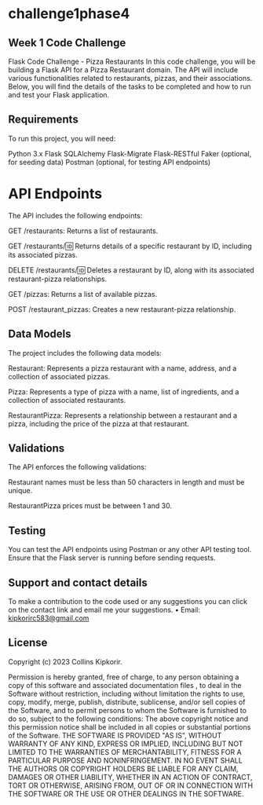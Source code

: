 # challenge1phase4
## Week 1 Code Challenge
Flask Code Challenge - Pizza Restaurants
In this code challenge, you will be building a Flask API for a Pizza Restaurant domain. The API will include various functionalities related to restaurants, pizzas, and their associations. Below, you will find the details of the tasks to be completed and how to run and test your Flask application.

## Requirements
To run this project, you will need:

Python 3.x Flask SQLAlchemy Flask-Migrate Flask-RESTful Faker (optional, for seeding data) Postman (optional, for testing API endpoints)

# API Endpoints
The API includes the following endpoints:

GET /restaurants: Returns a list of restaurants.

GET /restaurants/🆔 Returns details of a specific restaurant by ID, including its associated pizzas.

DELETE /restaurants/🆔 Deletes a restaurant by ID, along with its associated restaurant-pizza relationships.

GET /pizzas: Returns a list of available pizzas.

POST /restaurant_pizzas: Creates a new restaurant-pizza relationship.

## Data Models
The project includes the following data models:

Restaurant: Represents a pizza restaurant with a name, address, and a collection of associated pizzas.

Pizza: Represents a type of pizza with a name, list of ingredients, and a collection of associated restaurants.

RestaurantPizza: Represents a relationship between a restaurant and a pizza, including the price of the pizza at that restaurant.

## Validations
The API enforces the following validations:

Restaurant names must be less than 50 characters in length and must be unique.

RestaurantPizza prices must be between 1 and 30.

## Testing
You can test the API endpoints using Postman or any other API testing tool. Ensure that the Flask server is running before sending requests.

## Support and contact details 
To make a contribution to the code used or any suggestions you can click on the contact link and email me your suggestions. • Email: kipkorirc583@gmail.com

## License
Copyright (c) 2023 Collins Kipkorir.

Permission is hereby granted, free of charge, to any person obtaining a copy of this software and associated documentation files , to deal in the Software without restriction, including without limitation the rights to use, copy, modify, merge, publish, distribute, sublicense, and/or sell copies of the Software, and to permit persons to whom the Software is furnished to do so, subject to the following conditions: The above copyright notice and this permission notice shall be included in all copies or substantial portions of the Software. THE SOFTWARE IS PROVIDED "AS IS", WITHOUT WARRANTY OF ANY KIND, EXPRESS OR IMPLIED, INCLUDING BUT NOT LIMITED TO THE WARRANTIES OF MERCHANTABILITY, FITNESS FOR A PARTICULAR PURPOSE AND NONINFRINGEMENT. IN NO EVENT SHALL THE AUTHORS OR COPYRIGHT HOLDERS BE LIABLE FOR ANY CLAIM, DAMAGES OR OTHER LIABILITY, WHETHER IN AN ACTION OF CONTRACT, TORT OR OTHERWISE, ARISING FROM, OUT OF OR IN CONNECTION WITH THE SOFTWARE OR THE USE OR OTHER DEALINGS IN THE SOFTWARE.
